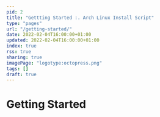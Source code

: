 ```yaml
---
pid: 2
title: "Gettting Started :. Arch Linux Install Script"
type: "pages"
url: "/getting-started/"
date: 2022-02-04T16:00:00+01:00
updated: 2022-02-04T16:00:00+01:00
index: true
rss: true
sharing: true
imagePage: "logotype:octopress.png"
tags: []
draft: true
---
```


# Getting Started